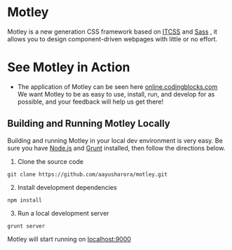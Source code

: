 # Motley
Motley is a new generation CSS framework based on [ITCSS](https://www.xfive.co/blog/itcss-scalable-maintainable-css-architecture/) and [Sass](https://sass-lang.com/) , it allows you to design component-driven webpages with little or no effort.

# See Motley in Action
- The application of Motley can be seen here [online.codingblocks.com](http://online.codingblocks.com/) 
  We want Motley to be as easy to use, install, run, and develop for as
  possible, and your feedback will help us get there!

 ## Building and Running Motley Locally
 Building and running Motley in your local dev environment is very easy. Be sure you have [Node.js](https://nodejs.org/) and [Grunt](https://gruntjs.com/installing-grunt) installed, then follow the directions below. 
 
 1. Clone the source code

 `git clone https://github.com/aayusharora/motley.git`

2. Install development dependencies

 `npm install`

3. Run a local development server

 `grunt server`
 
 Motley will start running on [localhost:9000](http://localhost:9000/)

 
 
